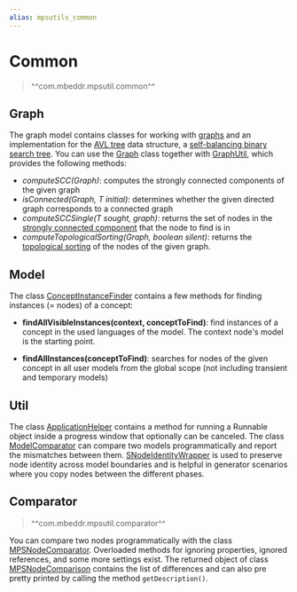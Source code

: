 ```yaml
---
alias: mpsutils_common
---
```


# Common

> ^^com.mbeddr.mpsutil.common^^

## Graph

The graph model contains classes for working with [graphs](https://en.wikipedia.org/wiki/Graph_theory) and an implementation for the [AVL tree](https://en.wikipedia.org/wiki/AVL_tree) data structure, a [self-balancing binary search tree](https://en.wikipedia.org/wiki/Self-balancing_binary_search_tree).
You can use the [Graph](http://127.0.0.1:63320/node?ref=r%3A007d0985-20e2-4d70-80f1-d0de1aff1076%28com.mbeddr.mpsutil.common.graph%29%2F176714188933282830) class together with [GraphUtil](http://127.0.0.1:63320/node?ref=r%3A007d0985-20e2-4d70-80f1-d0de1aff1076%28com.mbeddr.mpsutil.common.graph%29%2F5943598111404841931), which provides the following methods:

- *computeSCC(Graph)*: computes the strongly connected components of the given graph
- *isConnected(Graph, T initial)*: determines whether the given directed graph corresponds to a connected graph
- *computeSCCSingle(T sought, graph)*: returns the set of nodes in the [strongly connected component](https://en.wikipedia.org/wiki/Strongly_connected_component) that the node to find is in
- *computeTopologicalSorting(Graph, boolean silent)*: returns the [topological sorting](https://en.wikipedia.org/wiki/Topological_sorting) of the nodes of the given graph.

## Model

The class [ConceptInstanceFinder](http://127.0.0.1:63320/node?ref=r%3A72bc3a97-6a66-47f6-8cf2-f88ab2ada651%28com.mbeddr.mpsutil.common.model%29%2F6573709714620204463) contains a few methods for finding instances (= nodes) of a concept:

- **findAllVisibleInstances(context, conceptToFind)**: find instances of a concept in the used languages of the model. The context node's model is the starting point.

- **findAllInstances(conceptToFind)**: searches for nodes of the given concept in all user models from the global scope (not including transient and temporary models)

## Util

The class [ApplicationHelper](http://127.0.0.1:63320/node?ref=c7a315e6-1d93-4186-85bc-2dfafd1ccc21%2Fr%3Afb1c47d7-a72e-4e01-92dc-1e9f2ba4a118%28com.mbeddr.mpsutil.common%2Fcom.mbeddr.mpsutil.common.util%29%2F4815130854730761782) contains a method for running a Runnable object inside a progress window that optionally can be canceled. The class [ModelComparator](http://127.0.0.1:63320/node?ref=c7a315e6-1d93-4186-85bc-2dfafd1ccc21%2Fr%3Afb1c47d7-a72e-4e01-92dc-1e9f2ba4a118%28com.mbeddr.mpsutil.common%2Fcom.mbeddr.mpsutil.common.util%29%2F4319749102858900393) can compare two models programmatically and report the mismatches between them. [SNodeIdentityWrapper](http://127.0.0.1:63320/node?ref=c7a315e6-1d93-4186-85bc-2dfafd1ccc21%2Fr%3Afb1c47d7-a72e-4e01-92dc-1e9f2ba4a118%28com.mbeddr.mpsutil.common%2Fcom.mbeddr.mpsutil.common.util%29%2F7967869439934824295) is used to preserve node identity across model boundaries and is helpful in generator scenarios where you copy nodes between the different phases.

## Comparator

> ^^com.mbeddr.mpsutil.comparator^^

You can compare two nodes programmatically with the class [MPSNodeComparator](http://127.0.0.1:63320/node?ref=r%3Aec874b45-e888-42e6-995a-a298cefdff55%28com.mbeddr.mpsutil.comparator.code%29%2F3873779224823864369). Overloaded methods
for ignoring properties, ignored references, and some more settings exist. The returned object of class [MPSNodeComparison](http://127.0.0.1:63320/node?ref=r%3Aec874b45-e888-42e6-995a-a298cefdff55%28com.mbeddr.mpsutil.comparator.code%29%2F4775189917183996595) contains the list of differences and can also pre pretty printed by calling the method `getDescription()`.
